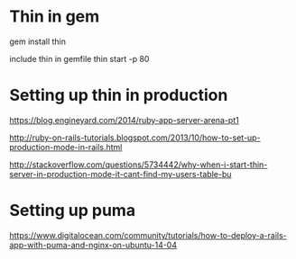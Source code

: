 # Thin in gem

gem install thin

include thin in gemfile
thin start -p 80


# Setting up thin in production

https://blog.engineyard.com/2014/ruby-app-server-arena-pt1

http://ruby-on-rails-tutorials.blogspot.com/2013/10/how-to-set-up-production-mode-in-rails.html

http://stackoverflow.com/questions/5734442/why-when-i-start-thin-server-in-production-mode-it-cant-find-my-users-table-bu


# Setting up puma

https://www.digitalocean.com/community/tutorials/how-to-deploy-a-rails-app-with-puma-and-nginx-on-ubuntu-14-04


